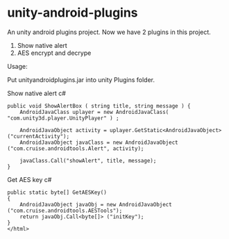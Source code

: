 # unity-android-plugins
An unity android plugins project.
Now we have 2 plugins in this project.

1. Show native alert
2. AES encrypt and decrype

Usage:

Put unityandroidplugins.jar into unity Plugins folder.


Show native alert c#

	public void ShowAlertBox ( string title, string message ) {
		AndroidJavaClass uplayer = new AndroidJavaClass( "com.unity3d.player.UnityPlayer" ) ;
		
		AndroidJavaObject activity = uplayer.GetStatic<AndroidJavaObject>("currentActivity");
		AndroidJavaObject javaClass = new AndroidJavaObject ("com.cruise.androidtools.Alert", activity);  
		
		javaClass.Call("showAlert", title, message);
	}


Get AES key c#

	public static byte[] GetAESKey()
	{
		AndroidJavaObject javaObj = new AndroidJavaObject ("com.cruise.androidtools.AESTools");  
		return javaObj.Call<byte[]> ("initKey");
	}
	</html>
